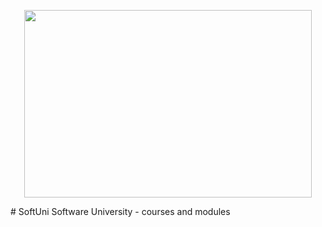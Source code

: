 <p align="center">
  <img width="460" height="300" src="http://www.fillmurray.com/460/300">
</p>
# SoftUni
Software University - courses and modules
